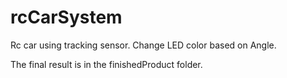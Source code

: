 # rcCarSystem
Rc car using tracking sensor.
Change LED color based on Angle.

The final result is in the finishedProduct folder.
